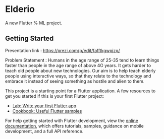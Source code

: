 # Elderio

A new Flutter % ML project.

## Getting Started
Presentation link : https://prezi.com/p/edit/fafftkgwpjzp/

Problem Statement : 
Humans in the age range of 25-35 tend to learn things faster than people in the age range of above 4O years. It gets harder to teach old people about new technologies. Our aim is to help teach elderly people using interactive ways, so that they relate to the technology and embrace it instead of seeing something as hostile and alien to them.

 
This project is a starting point for a Flutter application.
A few resources to get you started if this is your first Flutter project:

- [Lab: Write your first Flutter app](https://docs.flutter.dev/get-started/codelab)
- [Cookbook: Useful Flutter samples](https://docs.flutter.dev/cookbook)

For help getting started with Flutter development, view the
[online documentation](https://docs.flutter.dev/), which offers tutorials,
samples, guidance on mobile development, and a full API reference.

